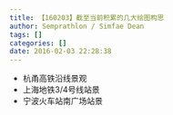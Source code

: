 ```yaml
---
title: 【160203】截至当前积累的几大绘图构思
author: Semprathlon / Simfae Dean
tags: []
categories: []
date: 2016-02-03 22:28:38
---
```

* 杭甬高铁沿线景观
* 上海地铁3/4号线站景
* 宁波火车站南广场站景